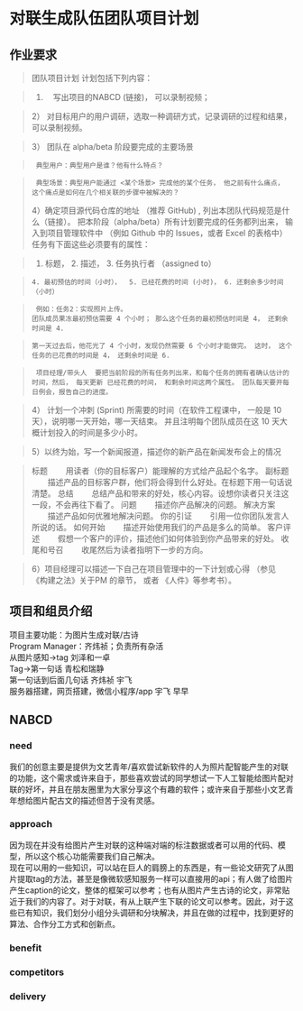 ﻿# 对联生成队伍团队项目计划## 作业要求>团队项目计划>计划包括下列内容：>1) 　写出项目的NABCD (链接)， 可以录制视频； >2） 对目标用户的用户调研，选取一种调研方式，记录调研的过程和结果，可以录制视频。>3） 团队在 alpha/beta 阶段要完成的主要场景>      典型用户：典型用户是谁？他有什么特点？>      典型场景：典型用户能通过 <某个场景> 完成他的某个任务， 他之前有什么痛点，  这个痛点是如何在几个相关联的步骤中被解决的？>4）确定项目源代码仓库的地址 （推荐 GitHub) ,  列出本团队代码规范是什么（链接）。  把本阶段（alpha/beta）所有计划要完成的任务都列出来， 输入到项目管理软件中 （例如 Github 中的 Issues，或者 Excel 的表格中）>    任务有下面这些必须要有的属性：>   1. 标题， 2. 描述， 3. 任务执行者 （assigned to）>     4. 最初预估的时间（小时），  5. 已经花费的时间 (小时)， 6. 还剩余多少时间（小时）>      例如：任务2：实现照片上传。 >     团队成员果冻最初预估需要 4 个小时； 那么这个任务的最初预估时间是 4， 还剩余时间是 4. >     第一天过去后，他花光了 4 个小时，发现仍然需要 6 个小时才能做完。 这时， 这个任务的已花费的时间是 4， 还剩余时间是 6.  >      项目经理/带头人  要把当前阶段的所有任务列出来，和每个任务的拥有者确认估计的时间，然后， 每天更新 已经花费的时间， 和剩余时间这两个属性。 团队每天要开每日例会，报告自己的进度。  >4） 计划一个冲刺 (Sprint) 所需要的时间（在软件工程课中， 一般是 10 天），说明哪一天开始，哪一天结束。 并且注明每个团队成员在这 10 天大概计划投入的时间是多少小时。  >5）以终为始，写一个新闻报道，描述你的新产品在新闻发布会上的情况>标题　　用读者（你的目标客户）能理解的方式给产品起个名字。副标题　　描述产品的目标客户群，他们将会得到什么好处。在标题下用一句话说清楚。总结　　总结产品和带来的好处，核心内容。设想你读者只关注这一段，不会再往下看了。问题　　描述你产品解决的问题。解决方案　　描述产品如何优雅地解决问题。你的引证　　引用一位你团队发言人所说的话。如何开始　　描述开始使用我们的产品是多么的简单。客户评述　　假想一个客户的评价，描述他们如何体验到你产品带来的好处。收尾和号召　　收尾然后为读者指明下一步的方向。>6）项目经理可以描述一下自己在项目管理中的一下计划或心得 （参见 《构建之法》关于PM 的章节， 或者 《人件》等参考书）。 ## 项目和组员介绍   项目主要功能：为图片生成对联/古诗  Program Manager：齐炜祯；负责所有杂活  从图片感知->tag 刘泽和一卓  Tag->第一句话 青松和瑞静  第一句话到后面几句话 齐炜祯 宇飞  服务器搭建，网页搭建，微信小程序/app 宇飞 早早  ## NABCD### need我们的创意主要是提供为文艺青年/喜欢尝试新软件的人为照片配智能产生的对联的功能，这个需求或许来自于，那些喜欢尝试的同学想试一下人工智能给图片配对联的好坏，并且在朋友圈里为大家分享这个有趣的软件；或许来自于那些小文艺青年想给图片配古文的描述但苦于没有灵感。### approach因为现在并没有给图片产生对联的这种端对端的标注数据或者可以用的代码、模型，所以这个核心功能需要我们自己解决。  现在可以用的一些知识，可以站在巨人的肩膀上的东西是，有一些论文研究了从图片提取tag的方法，甚至是像微软感知服务一样可以直接用的api；有人做了给图片产生caption的论文，整体的框架可以参考；也有从图片产生古诗的论文，非常贴近于我们的内容了。对于对联，有从上联产生下联的论文可以参考。因此，对于这些已有知识，我们划分小组分头调研和分块解决，并且在做的过程中，找到更好的算法、合作分工方式和创新点。### benefit### competitors### delivery